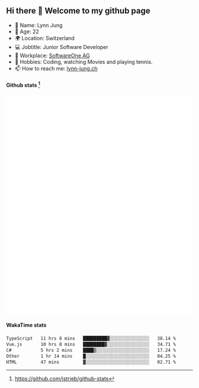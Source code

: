 ## Hi there 👋 Welcome to my github page

- 🧑 Name: Lynn Jung
- 🔞 Age: 22
- 🌍 Location: Switzerland
- 💻 Jobtitle: Junior Software Developer
- 🏢 Workplace: [SoftwareOne AG](https://www.softwareone.com/)
- 🎾 Hobbies: Coding, watching Movies and playing tennis.
- 📫 How to reach me: [lynn-jung.ch](https://lynn-jung.ch/)


#### Github stats [^1]
![](https://github.com/lynn-jung/github-stats/blob/master/generated/overview.svg)  ![](https://github.com/lynn-jung/github-stats/blob/master/generated/languages.svg)


#### WakaTime stats
<!--START_SECTION:waka-->
```text
TypeScript   11 hrs 8 mins   █████████▓░░░░░░░░░░░░░░░   38.14 % 
Vue.js       10 hrs 8 mins   ████████▓░░░░░░░░░░░░░░░░   34.71 % 
C#           5 hrs 2 mins    ████▒░░░░░░░░░░░░░░░░░░░░   17.24 % 
Other        1 hr 14 mins    █░░░░░░░░░░░░░░░░░░░░░░░░   04.25 % 
HTML         47 mins         ▓░░░░░░░░░░░░░░░░░░░░░░░░   02.71 % 
```
<!--END_SECTION:waka-->

[^1]: https://github.com/jstrieb/github-stats
